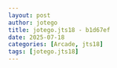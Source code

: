 ```yaml
---
layout: post
author: jotego
title: jotego.jts18 - b1d67ef
date: 2025-07-18
categories: [Arcade, jts18]
tags: [jotego.jts18]
---
```


